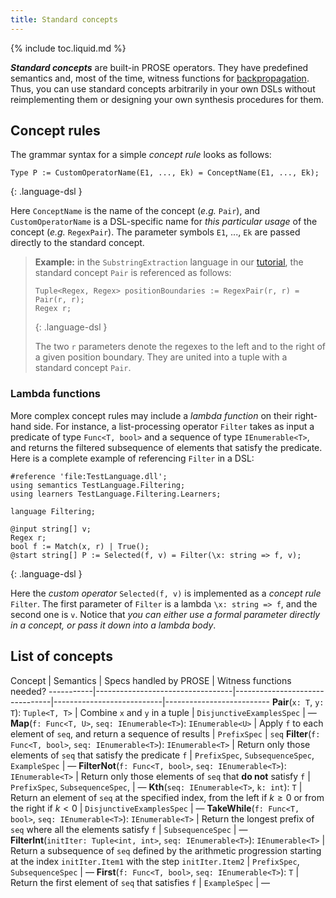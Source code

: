 ```yaml
---
title: Standard concepts
---
```

{% include toc.liquid.md %}

***Standard concepts*** are built-in PROSE operators.
They have predefined semantics and, most of the time, witness functions for [backpropagation]({{site.baseurl}}/documenation/prose/backpropagation).
Thus, you can use standard concepts arbitrarily in your own DSLs without reimplementing them or designing your own synthesis procedures for them.

## Concept rules

The grammar syntax for a simple *concept rule* looks as follows:

```
Type P := CustomOperatorName(E1, ..., Ek) = ConceptName(E1, ..., Ek);
```
{: .language-dsl }

Here `ConceptName` is the name of the concept (*e.g.* `Pair`), and `CustomOperatorName` is a DSL-specific name for *this particular usage* of the concept (*e.g.* `RegexPair`).
The parameter symbols `E1`, $...$, `Ek` are passed directly to the standard concept.

> **Example:** in the `SubstringExtraction` language in our [tutorial]({{site.baseurl}}/documentation/prose/tutorial), the standard concept `Pair` is referenced as follows:
>
> ```
> Tuple<Regex, Regex> positionBoundaries := RegexPair(r, r) = Pair(r, r);
> Regex r;
> ```
> {: .language-dsl }
>
> The two `r` parameters denote the regexes to the left and to the right of a given position boundary. They are united into a tuple with a standard concept `Pair`.

### Lambda functions

More complex concept rules may include a *lambda function* on their right-hand side.
For instance, a list-processing operator `Filter` takes as input a predicate of type `Func<T, bool>` and a sequence of type `IEnumerable<T>`, and returns the filtered subsequence of elements that satisfy the predicate.
Here is a complete example of referencing `Filter` in a DSL:

```
#reference 'file:TestLanguage.dll';
using semantics TestLanguage.Filtering;
using learners TestLanguage.Filtering.Learners;

language Filtering;

@input string[] v;
Regex r;
bool f := Match(x, r) | True();
@start string[] P := Selected(f, v) = Filter(\x: string => f, v);
```
{: .language-dsl }

Here the *custom operator* `Selected(f, v)` is implemented as a *concept rule* `Filter`.
The first parameter of `Filter` is a lambda `\x: string => f`, and the second one is `v`.
Notice that *you can either use a formal parameter directly in a concept, or pass it down into a lambda body*.

## List of concepts

Concept                                           | Semantics                      | Specs handled by PROSE    | Witness functions needed?
-----------|----------------------------------|--------------------------------|---------------------------|--------------------------
**Pair**(`x: T`, `y: T`): `Tuple<T, T>`    | Combine `x` and `y` in a tuple | `DisjunctiveExamplesSpec` | &mdash;
**Map**(`f: Func<T, U>`, `seq: IEnumerable<T>`): `IEnumerable<U>` | Apply `f` to each element of `seq`, and return a sequence of results | `PrefixSpec` | `seq`
**Filter**(`f: Func<T, bool>`, `seq: IEnumerable<T>`): `IEnumerable<T>` | Return only those elements of `seq` that satisfy the predicate `f` | `PrefixSpec`, `SubsequenceSpec`, `ExampleSpec` | &mdash;
**FilterNot**(`f: Func<T, bool>`, `seq: IEnumerable<T>`): `IEnumerable<T>` | Return only those elements of `seq` that **do not** satisfy `f` | `PrefixSpec`, `SubsequenceSpec`, | &mdash;
**Kth**(`seq: IEnumerable<T>`, `k: int`): `T` | Return an element of `seq` at the specified index, from the left if $k \ge 0$ or from the right if $k < 0$ | `DisjunctiveExamplesSpec` | &mdash;
**TakeWhile**(`f: Func<T, bool>`, `seq: IEnumerable<T>`): `IEnumerable<T>` | Return the longest prefix of `seq` where all the elements satisfy  `f` | `SubsequenceSpec` | &mdash;
**FilterInt**(`initIter: Tuple<int, int>`, `seq: IEnumerable<T>`): `IEnumerable<T>` | Return a subsequence of `seq` defined by the arithmetic progression starting at the index `initIter.Item1` with the step `initIter.Item2` | `PrefixSpec`, `SubsequenceSpec` | &mdash;
**First**(`f: Func<T, bool>`, `seq: IEnumerable<T>`): `T` | Return the first element of `seq` that satisfies  `f` | `ExampleSpec` | &mdash;








